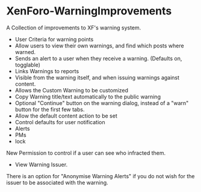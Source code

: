 XenForo-WarningImprovements
======================

A Collection of improvements to XF's warning system.

- User Criteria for warning points
- Allow users to view their own warnings, and find which posts where warned. 
- Sends an alert to a user when they receive a warning. (Defaults on, togglable)
- Links Warnings to reports
 - Visible from the warning itself, and when issuing warnings against content.
- Allows the Custom Warning to be customized
- Copy Warning title/text automatically to the public warning
- Optional "Continue" button on the warning dialog, instead of a "warn" button for the first few tabs.
- Allow the default content action to be set
- Control defaults for user notification
 - Alerts
 - PMs
  - lock

 
New Permission to control if a user can see who infracted them.
- View Warning Issuer.

There is an option for "Anonymise Warning Alerts" if you do not wish for the issuer to be associated with the warning.

